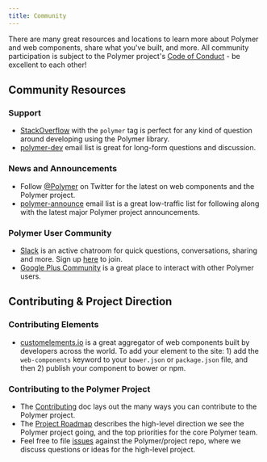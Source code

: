 ```yaml
---
title: Community
---
```


There are many great resources and locations to learn more about Polymer and web components, share what you've built, and more. All community participation is subject to the Polymer project's [Code of Conduct](https://github.com/Polymer/project/blob/master/Code_of_Conduct.md) - be excellent to each other!

## Community Resources

### Support

* [StackOverflow](http://stackoverflow.com/tags/polymer) with the `polymer` tag is perfect for any kind of question around developing using the Polymer library.
* [polymer-dev](https://groups.google.com/forum/?fromgroups=#!forum/polymer-dev) email list is great for long-form questions and discussion.

### News and Announcements

* Follow [@Polymer](https://twitter.com/polymer) on Twitter for the latest on web components and the Polymer project.
* [polymer-announce](https://groups.google.com/forum/?fromgroups=#!forum/polymer-announce) email list is a great low-traffic list for following along with the latest major Polymer project announcements.

### Polymer User Community

* [Slack](https://polymer.slack.com/messages) is an active chatroom for quick questions, conversations, sharing and more. Sign up [here](polymer-slack.herokuapp.com) to join.
* [Google Plus Community](https://plus.sandbox.google.com/+PolymerProject/posts) is a great place to interact with other Polymer users.

## Contributing & Project Direction

### Contributing Elements

- [customelements.io](https://customelements.io/) is a great aggregator of web components built by developers across the world. To add your element to the site: 1) add the `web-components` keyword to your `bower.json` or `package.json` file, and then 2) publish your component to bower or npm.

### Contributing to the Polymer Project

* The [Contributing](https://github.com/Polymer/project/blob/master/Contributing.md) doc lays out the many ways you can contribute to the Polymer project.
* The [Project Roadmap](https://github.com/Polymer/project/blob/master/Roadmap.md) describes the high-level direction we see the Polymer project going, and the top priorities for the core Polymer team.
* Feel free to file [issues](https://github.com/Polymer/project/issues) against the Polymer/project repo, where we discuss questions or ideas for the high-level project.
